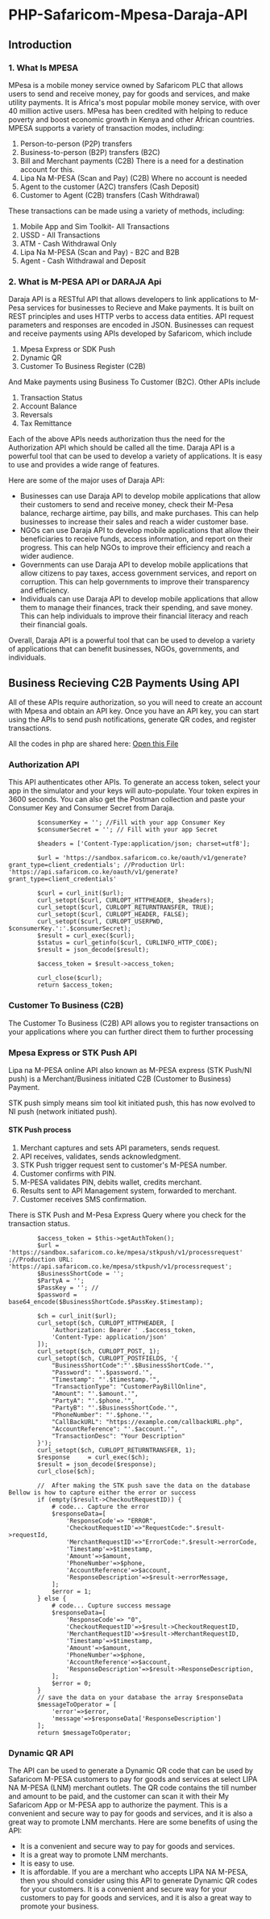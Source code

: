 # PHP-Safaricom-Mpesa-Daraja-API

## Introduction
### 1. What Is MPESA
MPesa is a mobile money service owned by Safaricom PLC that allows users to send and receive money, pay for goods and services, and make utility payments. It is Africa's most popular mobile money service, with over 40 million active users. MPesa has been credited with helping to reduce poverty and boost economic growth in Kenya and other African countries.
MPESA supports a variety of transaction modes, including:
1. Person-to-person (P2P) transfers
2. Business-to-person (B2P) transfers (B2C)
3. Bill and Merchant payments (C2B) There is a need for a destination account for this.
4. Lipa Na M-PESA (Scan and Pay) (C2B) Where no account is needed
5. Agent to the customer (A2C) transfers (Cash Deposit)
6. Customer to Agent (C2B) transfers (Cash Withdrawal)

These transactions can be made using a variety of methods, including:
1. Mobile App and Sim Toolkit- All Transactions
2. USSD - All Transactions
3. ATM - Cash Withdrawal Only 
4. Lipa Na M-PESA (Scan and Pay) - B2C and B2B
5. Agent - Cash Withdrawal and Deposit

### 2. What is M-PESA API or DARAJA Api
Daraja API is a RESTful API that allows developers to link applications to M-Pesa services for businesses to Recieve and Make payments. It is built on REST principles and uses HTTP verbs to access data entities. API request parameters and responses are encoded in JSON. Businesses can request and receive payments using APIs developed by Safaricom, which include 
1. Mpesa Express or SDK Push
2. Dynamic QR
3. Customer To Business Register (C2B)


And Make payments using Business To Customer (B2C). Other APIs include
1. Transaction Status
2. Account Balance
3. Reversals
4. Tax Remittance


Each of the above APIs needs authorization thus the need for the Authorization API which should be called all the time.
Daraja API is a powerful tool that can be used to develop a variety of applications. It is easy to use and provides a wide range of features.

Here are some of the major uses of Daraja API:
- Businesses can use Daraja API to develop mobile applications that allow their customers to send and receive money, check their M-Pesa balance, recharge airtime, pay bills, and make purchases. This can help businesses to increase their sales and reach a wider customer base.
- NGOs can use Daraja API to develop mobile applications that allow their beneficiaries to receive funds, access information, and report on their progress. This can help NGOs to improve their efficiency and reach a wider audience.
- Governments can use Daraja API to develop mobile applications that allow citizens to pay taxes, access government services, and report on corruption. This can help governments to improve their transparency and efficiency.
- Individuals can use Daraja API to develop mobile applications that allow them to manage their finances, track their spending, and save money. This can help individuals to improve their financial literacy and reach their financial goals.

Overall, Daraja API is a powerful tool that can be used to develop a variety of applications that can benefit businesses, NGOs, governments, and individuals.




## Business Recieving C2B Payments Using API
All of these APIs require authorization, so you will need to create an account with Mpesa and obtain an API key. Once you have an API key, you can start using the APIs to send push notifications, generate QR codes, and register transactions.

All the codes in php are shared here: [Open this File](C2B_APIs/mpesaC2BFunctions.php)  

### Authorization API
This API authenticates other APIs. To generate an access token, select your app in the simulator and your keys will auto-populate. Your token expires in 3600 seconds. You can also get the Postman collection and paste your Consumer Key and Consumer Secret from Daraja.
```
        $consumerKey = ''; //Fill with your app Consumer Key
		$consumerSecret = ''; // Fill with your app Secret

		$headers = ['Content-Type:application/json; charset=utf8'];

		$url = 'https://sandbox.safaricom.co.ke/oauth/v1/generate?grant_type=client_credentials'; //Production Url: 'https://api.safaricom.co.ke/oauth/v1/generate?grant_type=client_credentials'

    	$curl = curl_init($url);
		curl_setopt($curl, CURLOPT_HTTPHEADER, $headers);
		curl_setopt($curl, CURLOPT_RETURNTRANSFER, TRUE);
		curl_setopt($curl, CURLOPT_HEADER, FALSE);
		curl_setopt($curl, CURLOPT_USERPWD, $consumerKey.':'.$consumerSecret);
		$result = curl_exec($curl);
		$status = curl_getinfo($curl, CURLINFO_HTTP_CODE);
		$result = json_decode($result);

		$access_token = $result->access_token;
	
		curl_close($curl);
    	return $access_token;

```
 

### Customer To Business (C2B)
The Customer To Business (C2B) API allows you to register transactions on your applications where you can further direct them to further processing



### Mpesa Express or STK Push API
Lipa na M-PESA online API also known as M-PESA express (STK Push/NI push) is a Merchant/Business initiated C2B (Customer to Business) Payment.

STK push simply means sim tool kit initiated push, this has now evolved to NI push (network initiated push).

#### STK Push process
1. Merchant captures and sets API parameters, sends request.
2. API receives, validates, sends acknowledgment.
3. STK Push trigger request sent to customer's M-PESA number.
4. Customer confirms with PIN.
5. M-PESA validates PIN, debits wallet, credits merchant.
6. Results sent to API Management system, forwarded to merchant.
7. Customer receives SMS confirmation.

There is STK Push and M-Pesa Express Query where you check for the transaction status.

```
        $access_token = $this->getAuthToken();
		$url = 'https://sandbox.safaricom.co.ke/mpesa/stkpush/v1/processrequest' ;//Production URL: 'https://api.safaricom.co.ke/mpesa/stkpush/v1/processrequest';
		$BusinessShortCode = '';
		$PartyA = '';
		$PassKey = ''; //
		$password = base64_encode($BusinessShortCode.$PassKey.$timestamp);
		
		$ch = curl_init($url);
		curl_setopt($ch, CURLOPT_HTTPHEADER, [
    		'Authorization: Bearer ' .$access_token,
    		'Content-Type: application/json'
		]);
		curl_setopt($ch, CURLOPT_POST, 1);
		curl_setopt($ch, CURLOPT_POSTFIELDS, '{
    		"BusinessShortCode":"'.$BusinessShortCode.'",
    		"Password": "'.$password.'",
    		"Timestamp": "'.$timestamp.'",
    		"TransactionType": "CustomerPayBillOnline",
    		"Amount": "'.$amount.'",
    		"PartyA": "'.$phone.'",
    		"PartyB": "'.$BusinessShortCode.'",
    		"PhoneNumber": "'.$phone.'",
    		"CallBackURL": "https://example.com/callbackURL.php",
    		"AccountReference": "'.$account.'",
    		"TransactionDesc": "Your Description" 
  		}');
		curl_setopt($ch, CURLOPT_RETURNTRANSFER, 1);
		$response     = curl_exec($ch);
		$result = json_decode($response);
		curl_close($ch);

		//  After making the STK push save the data on the database Bellow is how to capture either the error or success
		if (empty($result->CheckoutRequestID)) {
			# code... Capture the error
			$responseData=[
				'ResponseCode'=> "ERROR",
				'CheckoutRequestID'=>"RequestCode:".$result->requestId,
				'MerchantRequestID'=>"ErrorCode:".$result->errorCode,
				'Timestamp'=>$timestamp,
				'Amount'=>$amount,
				'PhoneNumber'=>$phone,
				'AccountReference'=>$account,
				'ResponseDescription'=>$result->errorMessage,
			];
			$error = 1;
		} else {
			# code... Cupture success message
			$responseData=[
				'ResponseCode'=> "0",
				'CheckoutRequestID'=>$result->CheckoutRequestID,
				'MerchantRequestID'=>$result->MerchantRequestID,
				'Timestamp'=>$timestamp,
				'Amount'=>$amount,
				'PhoneNumber'=>$phone,
				'AccountReference'=>$account,
				'ResponseDescription'=>$result->ResponseDescription,
			];
			$error = 0;			
		}
		// save the data on your database the array $responseData
		$messageToOperator = [
			'error'=>$error,
			'message'=>$responseData['ResponseDescription']
		];
		return $messageToOperator;

```


### Dynamic QR API
The API can be used to generate a Dynamic QR code that can be used by Safaricom M-PESA customers to pay for goods and services at select LIPA NA M-PESA (LNM) merchant outlets. The QR code contains the till number and amount to be paid, and the customer can scan it with their My Safaricom App or M-PESA app to authorize the payment. This is a convenient and secure way to pay for goods and services, and it is also a great way to promote LNM merchants.
Here are some benefits of using the API:
- It is a convenient and secure way to pay for goods and services.
- It is a great way to promote LNM merchants.
- It is easy to use.
- It is affordable.
If you are a merchant who accepts LIPA NA M-PESA, then you should consider using this API to generate Dynamic QR codes for your customers. It is a convenient and secure way for your customers to pay for goods and services, and it is also a great way to promote your business.






